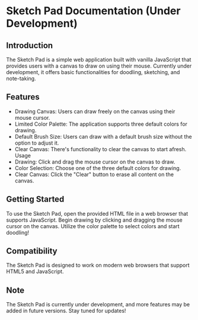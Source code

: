 
# Sketch Pad Documentation (Under Development)
## Introduction
The Sketch Pad is a simple web application built with vanilla JavaScript that provides users with a canvas to draw on using their mouse. Currently under development, it offers basic functionalities for doodling, sketching, and note-taking.

## Features
- Drawing Canvas: Users can draw freely on the canvas using their mouse cursor.
- Limited Color Palette: The application supports three default colors for drawing.
- Default Brush Size: Users can draw with a default brush size without the option to adjust it.
- Clear Canvas: There's functionality to clear the canvas to start afresh.
Usage
- Drawing: Click and drag the mouse cursor on the canvas to draw.
- Color Selection: Choose one of the three default colors for drawing.
- Clear Canvas: Click the "Clear" button to erase all content on the canvas.
## Getting Started
To use the Sketch Pad, open the provided HTML file in a web browser that supports JavaScript. Begin drawing by clicking and dragging the mouse cursor on the canvas. Utilize the color palette to select colors and start doodling!

## Compatibility
The Sketch Pad is designed to work on modern web browsers that support HTML5 and JavaScript.

## Note
The Sketch Pad is currently under development, and more features may be added in future versions. Stay tuned for updates!